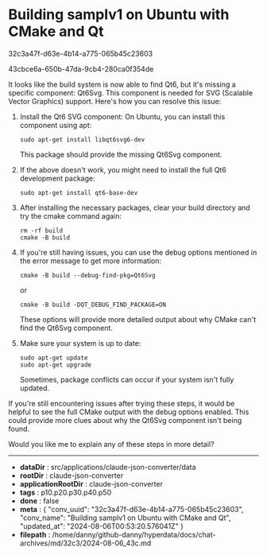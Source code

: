 # Building samplv1 on Ubuntu with CMake and Qt

32c3a47f-d63e-4b14-a775-065b45c23603

43cbce6a-650b-47da-9cb4-280ca0f354de

 It looks like the build system is now able to find Qt6, but it's missing a specific component: Qt6Svg. This component is needed for SVG (Scalable Vector Graphics) support. Here's how you can resolve this issue:

1. Install the Qt6 SVG component:
   On Ubuntu, you can install this component using apt:

   ```
   sudo apt-get install libqt6svg6-dev
   ```

   This package should provide the missing Qt6Svg component.

2. If the above doesn't work, you might need to install the full Qt6 development package:

   ```
   sudo apt-get install qt6-base-dev
   ```

3. After installing the necessary packages, clear your build directory and try the cmake command again:

   ```
   rm -rf build
   cmake -B build
   ```

4. If you're still having issues, you can use the debug options mentioned in the error message to get more information:

   ```
   cmake -B build --debug-find-pkg=Qt6Svg
   ```

   or

   ```
   cmake -B build -DQT_DEBUG_FIND_PACKAGE=ON
   ```

   These options will provide more detailed output about why CMake can't find the Qt6Svg component.

5. Make sure your system is up to date:

   ```
   sudo apt-get update
   sudo apt-get upgrade
   ```

   Sometimes, package conflicts can occur if your system isn't fully updated.

If you're still encountering issues after trying these steps, it would be helpful to see the full CMake output with the debug options enabled. This could provide more clues about why the Qt6Svg component isn't being found.

Would you like me to explain any of these steps in more detail?

---

* **dataDir** : src/applications/claude-json-converter/data
* **rootDir** : claude-json-converter
* **applicationRootDir** : claude-json-converter
* **tags** : p10.p20.p30.p40.p50
* **done** : false
* **meta** : {
  "conv_uuid": "32c3a47f-d63e-4b14-a775-065b45c23603",
  "conv_name": "Building samplv1 on Ubuntu with CMake and Qt",
  "updated_at": "2024-08-06T00:53:20.576041Z"
}
* **filepath** : /home/danny/github-danny/hyperdata/docs/chat-archives/md/32c3/2024-08-06_43c.md